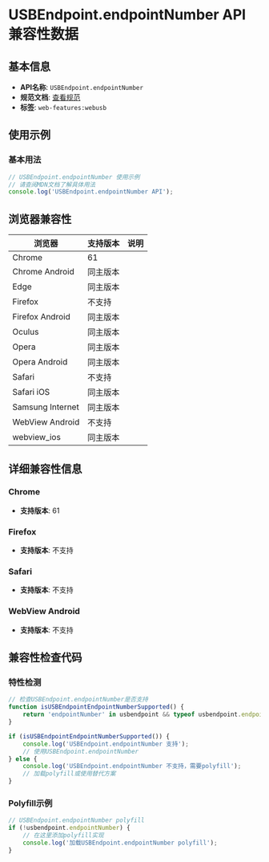 # USBEndpoint.endpointNumber API 兼容性数据

## 基本信息

- **API名称**: `USBEndpoint.endpointNumber`
- **规范文档**: [查看规范](https://wicg.github.io/webusb/#dom-usbendpoint-endpointnumber)
- **标签**: `web-features:webusb`

## 使用示例

### 基本用法

```javascript
// USBEndpoint.endpointNumber 使用示例
// 请查阅MDN文档了解具体用法
console.log('USBEndpoint.endpointNumber API');
```

## 浏览器兼容性

| 浏览器 | 支持版本 | 说明 |
|--------|----------|------|
| Chrome | 61 |  |
| Chrome Android | 同主版本 |  |
| Edge | 同主版本 |  |
| Firefox | 不支持 |  |
| Firefox Android | 同主版本 |  |
| Oculus | 同主版本 |  |
| Opera | 同主版本 |  |
| Opera Android | 同主版本 |  |
| Safari | 不支持 |  |
| Safari iOS | 同主版本 |  |
| Samsung Internet | 同主版本 |  |
| WebView Android | 不支持 |  |
| webview_ios | 同主版本 |  |

## 详细兼容性信息

### Chrome

- **支持版本**: 61

### Firefox

- **支持版本**: 不支持

### Safari

- **支持版本**: 不支持

### WebView Android

- **支持版本**: 不支持

## 兼容性检查代码

### 特性检测

```javascript
// 检查USBEndpoint.endpointNumber是否支持
function isUSBEndpointEndpointNumberSupported() {
    return 'endpointNumber' in usbendpoint && typeof usbendpoint.endpointNumber === 'function';
}

if (isUSBEndpointEndpointNumberSupported()) {
    console.log('USBEndpoint.endpointNumber 支持');
    // 使用USBEndpoint.endpointNumber
} else {
    console.log('USBEndpoint.endpointNumber 不支持，需要polyfill');
    // 加载polyfill或使用替代方案
}
```

### Polyfill示例

```javascript
// USBEndpoint.endpointNumber polyfill
if (!usbendpoint.endpointNumber) {
    // 在这里添加polyfill实现
    console.log('加载USBEndpoint.endpointNumber polyfill');
}
```

